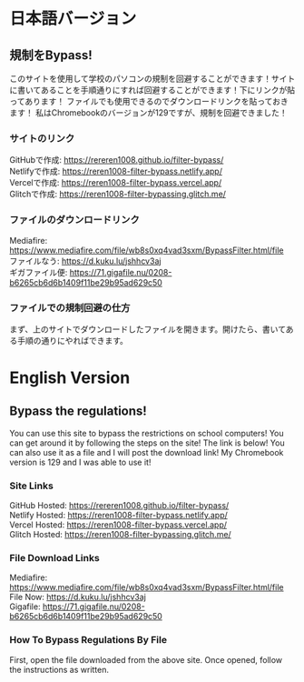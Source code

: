 # 日本語バージョン
## 規制をBypass!
このサイトを使用して学校のパソコンの規制を回避することができます！サイトに書いてあることを手順通りにすれば回避することができます！下にリンクが貼ってあります！
ファイルでも使用できるのでダウンロードリンクを貼っておきます！
私はChromebookのバージョンが129ですが、規制を回避できました！
### サイトのリンク
GitHubで作成: https://rereren1008.github.io/filter-bypass/
<br> Netlifyで作成: https://reren1008-filter-bypass.netlify.app/
<br> Vercelで作成: https://reren1008-filter-bypass.vercel.app/
<br> Glitchで作成: https://reren1008-filter-bypassing.glitch.me/
### ファイルのダウンロードリンク
Mediafire: https://www.mediafire.com/file/wb8s0xq4vad3sxm/BypassFilter.html/file
<br> ファイルなう: https://d.kuku.lu/jshhcv3aj
<br> ギガファイル便: https://71.gigafile.nu/0208-b6265cb6d6b1409f11be29b95ad629c50
### ファイルでの規制回避の仕方
まず、上のサイトでダウンロードしたファイルを開きます。開けたら、書いてある手順の通りにやればできます。
# English Version
## Bypass the regulations!
You can use this site to bypass the restrictions on school computers! You can get around it by following the steps on the site! The link is below!
You can also use it as a file and I will post the download link!
My Chromebook version is 129 and I was able to use it!
### Site Links
GitHub Hosted: https://rereren1008.github.io/filter-bypass/
<br> Netlify Hosted: https://reren1008-filter-bypass.netlify.app/
<br> Vercel Hosted: https://reren1008-filter-bypass.vercel.app/
<br> Glitch Hosted: https://reren1008-filter-bypassing.glitch.me/
### File Download Links
Mediafire: https://www.mediafire.com/file/wb8s0xq4vad3sxm/BypassFilter.html/file
<br> File Now: https://d.kuku.lu/jshhcv3aj
<br> Gigafile: https://71.gigafile.nu/0208-b6265cb6d6b1409f11be29b95ad629c50
### How To Bypass Regulations By File
First, open the file downloaded from the above site. Once opened, follow the instructions as written.
